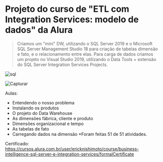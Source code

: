 # Projeto do curso de "ETL com Integration Services: modelo de dados" da Alura

> Criamos um "mini" DW, utilizando o SQL Server 2019 e o Microsoft SQL Server Management Studio 18 para criação de tabelas dimensão e fato, e o relacionamento entre elas. Para carga de dados criamos um projeto no Visual Studio 2019, utilizando o Data Tools + extensão do SQL Server Integration Services Projects.

![sql](https://user-images.githubusercontent.com/25754870/183067336-000f7139-a839-4037-a14a-5b0c5941b60a.PNG)

![Capturar](https://user-images.githubusercontent.com/25754870/183065634-7e882ebd-3e0b-41b9-ba89-e3ad35c675c1.PNG)


Aulas:
- Entendendo o nosso problema
- Instalando os produtos
- O projeto do Data Warehouse
- As dimensões fábrica, cliente e produto
- Dimensões organizacional e tempo
- As tabelas de fato
- Carregando dados na dimensão
*Foram feitas 51 de 51 atividades.

Certificado: https://cursos.alura.com.br/user/ericknishimoto/course/business-intelligence-sql-server-e-integration-services/formalCertificate
